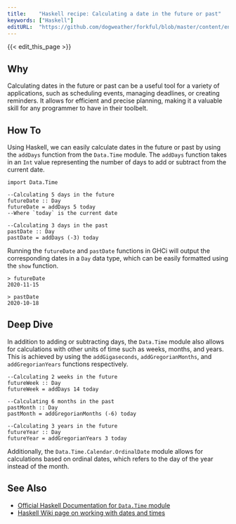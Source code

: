```yaml
---
title:    "Haskell recipe: Calculating a date in the future or past"
keywords: ["Haskell"]
editURL:  "https://github.com/dogweather/forkful/blob/master/content/en/haskell/calculating-a-date-in-the-future-or-past.md"
---
```


{{< edit_this_page >}}

## Why
Calculating dates in the future or past can be a useful tool for a variety of applications, such as scheduling events, managing deadlines, or creating reminders. It allows for efficient and precise planning, making it a valuable skill for any programmer to have in their toolbelt.

## How To
Using Haskell, we can easily calculate dates in the future or past by using the `addDays` function from the `Data.Time` module. The `addDays` function takes in an `Int` value representing the number of days to add or subtract from the current date.

```
import Data.Time

--Calculating 5 days in the future
futureDate :: Day
futureDate = addDays 5 today
--Where `today` is the current date

--Calculating 3 days in the past
pastDate :: Day
pastDate = addDays (-3) today
```

Running the `futureDate` and `pastDate` functions in GHCi will output the corresponding dates in a `Day` data type, which can be easily formatted using the `show` function.

```
> futureDate
2020-11-15

> pastDate
2020-10-18
```

## Deep Dive
In addition to adding or subtracting days, the `Data.Time` module also allows for calculations with other units of time such as weeks, months, and years. This is achieved by using the `addGigaseconds`, `addGregorianMonths`, and `addGregorianYears` functions respectively.

```
--Calculating 2 weeks in the future
futureWeek :: Day
futureWeek = addDays 14 today

--Calculating 6 months in the past
pastMonth :: Day
pastMonth = addGregorianMonths (-6) today

--Calculating 3 years in the future
futureYear :: Day
futureYear = addGregorianYears 3 today
```

Additionally, the `Data.Time.Calendar.OrdinalDate` module allows for calculations based on ordinal dates, which refers to the day of the year instead of the month.

## See Also
- [Official Haskell Documentation for `Data.Time` module](https://hackage.haskell.org/package/time-1.9.3/docs/Data-Time.html)
- [Haskell Wiki page on working with dates and times](https://wiki.haskell.org/Working_with_time_and_dates)